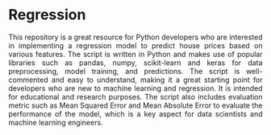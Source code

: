 # Regression
<p align="justify"> 
This repository is a great resource for Python developers who are interested in implementing a regression model to predict house prices based on various features. 
The script is written in Python and makes use of popular libraries such as pandas, numpy, scikit-learn and keras for data preprocessing, model training, and predictions.
The script is well-commented and easy to understand, making it a great starting point for developers who are new to machine learning and regression.
It is intended for educational and research purposes. The script also includes evaluation metric such as Mean Squared Error and Mean Absolute Error to evaluate the performance of the model, which is a key aspect for data scientists and machine learning engineers. 
</p>
